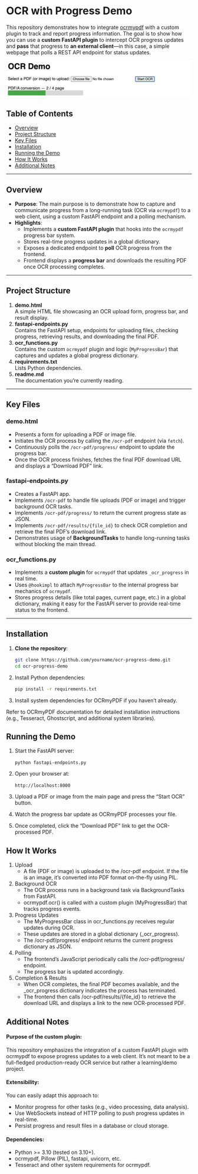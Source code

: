 # OCR with Progress Demo

This repository demonstrates how to integrate [ocrmypdf](https://github.com/ocrmypdf/OCRmyPDF) with a custom plugin to track and report progress information. The goal is to show how you can use a **custom FastAPI plugin** to intercept OCR progress updates and **pass** that progress to **an external client**—in this case, a simple webpage that polls a REST API endpoint for status updates.

![Demo Screenshot](src/demo.png)

## Table of Contents
- [Overview](#overview)
- [Project Structure](#project-structure)
- [Key Files](#key-files)
- [Installation](#installation)
- [Running the Demo](#running-the-demo)
- [How It Works](#how-it-works)
- [Additional Notes](#additional-notes)

---

## Overview

- **Purpose**: The main purpose is to demonstrate how to capture and communicate progress from a long-running task (OCR via `ocrmypdf`) to a web client, using a custom FastAPI endpoint and a polling mechanism.
- **Highlights**:
  - Implements a **custom FastAPI plugin** that hooks into the `ocrmypdf` progress bar system.
  - Stores real-time progress updates in a global dictionary.
  - Exposes a dedicated endpoint to **poll** OCR progress from the frontend.
  - Frontend displays a **progress bar** and downloads the resulting PDF once OCR processing completes.

---

## Project Structure

1. **demo.html**  
   A simple HTML file showcasing an OCR upload form, progress bar, and result display.  
2. **fastapi-endpoints.py**  
   Contains the FastAPI setup, endpoints for uploading files, checking progress, retrieving results, and downloading the final PDF.  
3. **ocr_functions.py**  
   Contains the custom `ocrmypdf` plugin and logic (`MyProgressBar`) that captures and updates a global progress dictionary.
4. **requirements.txt**  
   Lists Python dependencies.
5. **readme.md**  
   The documentation you’re currently reading.

---

## Key Files

### demo.html

- Presents a form for uploading a PDF or image file.
- Initiates the OCR process by calling the `/ocr-pdf` endpoint (via `fetch`).
- Continuously polls the `/ocr-pdf/progress/` endpoint to update the progress bar.
- Once the OCR process finishes, fetches the final PDF download URL and displays a “Download PDF” link.

### fastapi-endpoints.py

- Creates a FastAPI app.
- Implements `/ocr-pdf` to handle file uploads (PDF or image) and trigger background OCR tasks.
- Implements `/ocr-pdf/progress/` to return the current progress state as JSON.
- Implements `/ocr-pdf/results/{file_id}` to check OCR completion and retrieve the final PDF’s download link.
- Demonstrates usage of **BackgroundTasks** to handle long-running tasks without blocking the main thread.

### ocr_functions.py

- Implements a **custom plugin** for `ocrmypdf` that updates `_ocr_progress` in real time.
- Uses `@hookimpl` to attach `MyProgressBar` to the internal progress bar mechanics of `ocrmypdf`.
- Stores progress details (like total pages, current page, etc.) in a global dictionary, making it easy for the FastAPI server to provide real-time status to the frontend.

---

## Installation

1. **Clone the repository**:
   ```bash
   git clone https://github.com/yourname/ocr-progress-demo.git
   cd ocr-progress-demo
   ```

2.	Install Python dependencies:

    ```bash
    pip install -r requirements.txt
    ```

3.	Install system dependencies for OCRmyPDF if you haven’t already.

Refer to OCRmyPDF documentation for detailed installation instructions (e.g., Tesseract, Ghostscript, and additional system libraries).

## Running the Demo

1.	Start the FastAPI server:

    ```python fastapi-endpoints.py```


2.	Open your browser at:

    ```http://localhost:8000```


3.	Upload a PDF or image from the main page and press the “Start OCR” button.
4.	Watch the progress bar update as OCRmyPDF processes your file.
5.	Once completed, click the “Download PDF” link to get the OCR-processed PDF.

## How It Works

1.	Upload
	- A file (PDF or image) is uploaded to the /ocr-pdf endpoint. If the file is an image, it’s converted into PDF format on-the-fly using PIL.
2.	Background OCR
	- The OCR process runs in a background task via BackgroundTasks from FastAPI.
	- ocrmypdf.ocr() is called with a custom plugin (MyProgressBar) that tracks progress events.
3.	Progress Updates
	- The MyProgressBar class in ocr_functions.py receives regular updates during OCR.
	- These updates are stored in a global dictionary (_ocr_progress).
	- The /ocr-pdf/progress/ endpoint returns the current progress dictionary as JSON.
4.	Polling
	- The frontend’s JavaScript periodically calls the /ocr-pdf/progress/ endpoint.
	- The progress bar is updated accordingly.
5.	Completion & Results
	- When OCR completes, the final PDF becomes available, and the _ocr_progress dictionary indicates the process has terminated.
	- The frontend then calls /ocr-pdf/results/{file_id} to retrieve the download URL and displays a link to the new OCR-processed PDF.

## Additional Notes

#### Purpose of the custom plugin:

This repository emphasizes the integration of a custom FastAPI plugin with ocrmypdf to expose progress updates to a web client. It’s not meant to be a full-fledged production-ready OCR service but rather a learning/demo project.

#### Extensibility:

You can easily adapt this approach to:

-  Monitor progress for other tasks (e.g., video processing, data analysis).
- Use WebSockets instead of HTTP polling to push progress updates in real-time.
- Persist progress and result files in a database or cloud storage.
 
#### Dependencies:

- Python >= 3.10 (tested on 3.10+).
- ocrmypdf, Pillow (PIL), fastapi, uvicorn, etc.
- Tesseract and other system requirements for ocrmypdf.


